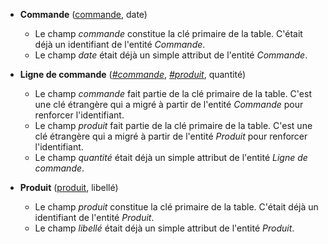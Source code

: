 <!-- Generated by Mocodo 4.0.3 -->

- **Commande** (<ins>commande</ins>, date)
  - Le champ _commande_ constitue la clé primaire de la table. C'était déjà un identifiant de l'entité _Commande_.
  - Le champ _date_ était déjà un simple attribut de l'entité _Commande_.

- **Ligne de commande** (<ins>_#commande_</ins>, <ins>_#produit_</ins>, quantité)
  - Le champ _commande_ fait partie de la clé primaire de la table. C'est une clé étrangère qui a migré à partir de l'entité _Commande_ pour renforcer l'identifiant.
  - Le champ _produit_ fait partie de la clé primaire de la table. C'est une clé étrangère qui a migré à partir de l'entité _Produit_ pour renforcer l'identifiant.
  - Le champ _quantité_ était déjà un simple attribut de l'entité _Ligne de commande_.

- **Produit** (<ins>produit</ins>, libellé)
  - Le champ _produit_ constitue la clé primaire de la table. C'était déjà un identifiant de l'entité _Produit_.
  - Le champ _libellé_ était déjà un simple attribut de l'entité _Produit_.
